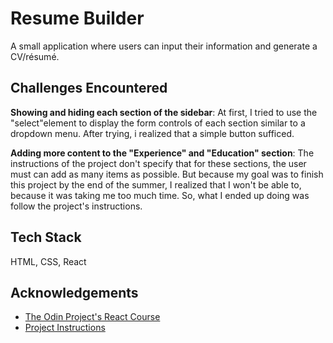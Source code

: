 # Resume Builder

A small application where users can input their information and generate a CV/résumé.

## Challenges Encountered

**Showing and hiding each section of the sidebar**: At first, I tried to use the "select"element to display the form controls of each section similar to a dropdown menu. After trying, i realized that a simple button sufficed.

**Adding more content to the "Experience" and "Education" section**: The instructions of the project don't specify that for these sections, the user must can add as many items as possible. But because my goal was to finish this project by the end of the summer, I realized that I won't be able to, because it was taking me too much time. So, what I ended up doing was follow the project's instructions.

## Tech Stack

HTML, CSS, React

## Acknowledgements

- [The Odin Project's React Course](https://www.theodinproject.com/paths/full-stack-javascript/courses/react)
- [Project Instructions](https://www.theodinproject.com/lessons/node-path-react-new-cv-application)
